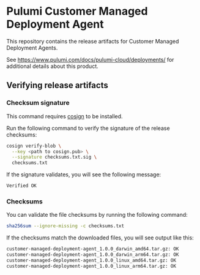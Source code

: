 # Pulumi Customer Managed Deployment Agent

This repository contains the release artifacts for Customer Managed Deployment Agents.

See https://www.pulumi.com/docs/pulumi-cloud/deployments/ for additional details about this product.

## Verifying release artifacts

### Checksum signature

This command requires [cosign](https://docs.sigstore.dev/system_config/installation/) to be installed.

Run the following command to verify the signature of the release checksums:

```bash
cosign verify-blob \
  --key <path to cosign.pub> \
  --signature checksums.txt.sig \
  checksums.txt
```

If the signature validates, you will see the following message:

```bash
Verified OK
```

### Checksums

You can validate the file checksums by running the following command:

```bash
sha256sum --ignore-missing -c checksums.txt
```

If the checksums match the downloaded files, you will see output like this:

```bash
customer-managed-deployment-agent_1.0.0_darwin_amd64.tar.gz: OK
customer-managed-deployment-agent_1.0.0_darwin_arm64.tar.gz: OK
customer-managed-deployment-agent_1.0.0_linux_amd64.tar.gz: OK
customer-managed-deployment-agent_1.0.0_linux_arm64.tar.gz: OK
```
